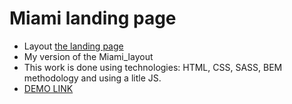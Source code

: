 # Miami landing page
- Layout [the landing page](https://www.figma.com/file/nHz8bflIwJaWP3P99vKTH5/miami_home_new?node-id=16033%3A3)
- My version of the Miami_layout
- This work is done using technologies: HTML, CSS, SASS, BEM methodology and using a litle JS.
- [DEMO LINK](https://SergeyZub.github.io/layout_miami/)
